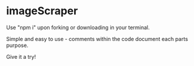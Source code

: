 # imageScraper

Use "npm i" upon forking or downloading in your terminal.

Simple and easy to use - comments within the code document each parts purpose.

Give it a try!

